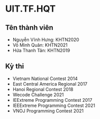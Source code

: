 # UIT.TF.HQT

## Tên thành viên
- Nguyễn Vĩnh Hưng: KHTN2020
- Võ Minh Quân: KHTN2021
- Hứa Thanh Tân: KHTN2019

## Kỳ thi
- Vietnam National Contest 2014
- East Central America Regional 2017
- Hanoi Regional Contest 2018
- Wecode Challenge 2021
- IEExtreme Programming Contest 2017
- IEEExtreme Programming Contest 2021
- VNOJ Programming Contest 2021
